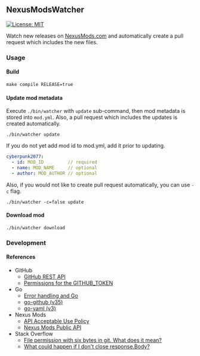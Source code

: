 ## NexusModsWatcher
[![License: MIT](https://img.shields.io/badge/License-MIT-informational.svg)](https://github.com/42milez/ProtocolStack/blob/main/LICENSE)

Watch new releases on [NexusMods.com](https://www.nexusmods.com) and automatically create a pull request which includes the new files.

### Usage
#### Build
```
make compile RELEASE=true
```

#### Update mod metadata
Execute `./bin/watcher` with `update` sub-command, then mod metadata is stored into `mod.yml`. Also, a pull request which includes the updates is created automatically.
```shell
./bin/watcher update
```
If you do not yet add mod id to mod.yml, add it prior to updating.
```yaml
cyberpunk2077:
  - id: MOD_ID         // required
  - name: MOD_NAME     // optional
  - author: MOD_AUTHOR // optional
```
Also, if you would not like to create pull request automatically, you can use `-c` flag.
```shell
./bin/watcher -c=false update
```

#### Download mod
```shell
./bin/watcher download
```

### Development
#### References
- GitHub
  - [GitHub REST API](https://docs.github.com/en/rest)
  - [Permissions for the GITHUB_TOKEN](https://docs.github.com/en/actions/reference/authentication-in-a-workflow#permissions-for-the-github_token)
- Go
  - [Error handling and Go](https://blog.golang.org/error-handling-and-go)
  - [go-github (v35)](https://pkg.go.dev/github.com/google/go-github/v35/github)
  - [go-yaml (v3)](https://pkg.go.dev/gopkg.in/yaml.v3?utm_source=godoc)
- Nexus Mods
  - [API Acceptable Use Policy](https://help.nexusmods.com/article/114-api-acceptable-use-policy)
  - [Nexus Mods Public API](https://app.swaggerhub.com/apis-docs/NexusMods/nexus-mods_public_api_params_in_form_data)
- Stack Overflow
  - [File permission with six bytes in git. What does it mean?](https://unix.stackexchange.com/questions/450480/file-permission-with-six-bytes-in-git-what-does-it-mean)
  - [What could happen if I don't close response.Body?](https://stackoverflow.com/questions/33238518/what-could-happen-if-i-dont-close-response-body)
